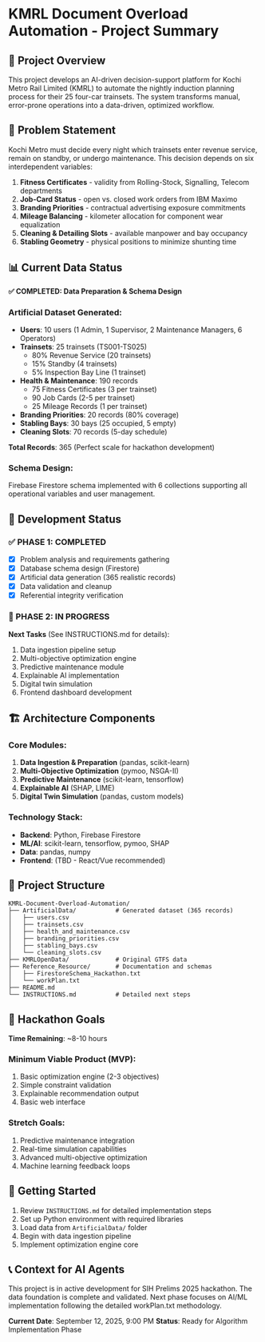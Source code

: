 # KMRL Document Overload Automation - Project Summary

## 🚆 Project Overview

This project develops an AI-driven decision-support platform for Kochi Metro Rail Limited (KMRL) to automate the nightly induction planning process for their 25 four-car trainsets. The system transforms manual, error-prone operations into a data-driven, optimized workflow.

## 🎯 Problem Statement

Kochi Metro must decide every night which trainsets enter revenue service, remain on standby, or undergo maintenance. This decision depends on six interdependent variables:

1. **Fitness Certificates** - validity from Rolling-Stock, Signalling, Telecom departments
2. **Job-Card Status** - open vs. closed work orders from IBM Maximo
3. **Branding Priorities** - contractual advertising exposure commitments
4. **Mileage Balancing** - kilometer allocation for component wear equalization
5. **Cleaning & Detailing Slots** - available manpower and bay occupancy
6. **Stabling Geometry** - physical positions to minimize shunting time

## 📊 Current Data Status

**✅ COMPLETED: Data Preparation & Schema Design**

### Artificial Dataset Generated:

- **Users**: 10 users (1 Admin, 1 Supervisor, 2 Maintenance Managers, 6 Operators)
- **Trainsets**: 25 trainsets (TS001-TS025)
  - 80% Revenue Service (20 trainsets)
  - 15% Standby (4 trainsets)
  - 5% Inspection Bay Line (1 trainset)
- **Health & Maintenance**: 190 records
  - 75 Fitness Certificates (3 per trainset)
  - 90 Job Cards (2-5 per trainset)
  - 25 Mileage Records (1 per trainset)
- **Branding Priorities**: 20 records (80% coverage)
- **Stabling Bays**: 30 bays (25 occupied, 5 empty)
- **Cleaning Slots**: 70 records (5-day schedule)

**Total Records**: 365 (Perfect scale for hackathon development)

### Schema Design:

Firebase Firestore schema implemented with 6 collections supporting all operational variables and user management.

## 🔄 Development Status

### ✅ PHASE 1: COMPLETED

- [x] Problem analysis and requirements gathering
- [x] Database schema design (Firestore)
- [x] Artificial data generation (365 realistic records)
- [x] Data validation and cleanup
- [x] Referential integrity verification

### 🔄 PHASE 2: IN PROGRESS

**Next Tasks** (See INSTRUCTIONS.md for details):

1. Data ingestion pipeline setup
2. Multi-objective optimization engine
3. Predictive maintenance module
4. Explainable AI implementation
5. Digital twin simulation
6. Frontend dashboard development

## 🏗️ Architecture Components

### Core Modules:

1. **Data Ingestion & Preparation** (pandas, scikit-learn)
2. **Multi-Objective Optimization** (pymoo, NSGA-II)
3. **Predictive Maintenance** (scikit-learn, tensorflow)
4. **Explainable AI** (SHAP, LIME)
5. **Digital Twin Simulation** (pandas, custom models)

### Technology Stack:

- **Backend**: Python, Firebase Firestore
- **ML/AI**: scikit-learn, tensorflow, pymoo, SHAP
- **Data**: pandas, numpy
- **Frontend**: (TBD - React/Vue recommended)

## 📁 Project Structure

```
KMRL-Document-Overload-Automation/
├── ArtificialData/           # Generated dataset (365 records)
│   ├── users.csv
│   ├── trainsets.csv
│   ├── health_and_maintenance.csv
│   ├── branding_priorities.csv
│   ├── stabling_bays.csv
│   └── cleaning_slots.csv
├── KMRLOpenData/             # Original GTFS data
├── Reference_Resource/       # Documentation and schemas
│   ├── FirestoreSchema_Hackathon.txt
│   └── workPlan.txt
├── README.md
└── INSTRUCTIONS.md           # Detailed next steps
```

## 🎯 Hackathon Goals

**Time Remaining**: ~8-10 hours

### Minimum Viable Product (MVP):

1. Basic optimization engine (2-3 objectives)
2. Simple constraint validation
3. Explainable recommendation output
4. Basic web interface

### Stretch Goals:

1. Predictive maintenance integration
2. Real-time simulation capabilities
3. Advanced multi-objective optimization
4. Machine learning feedback loops

## 🚀 Getting Started

1. Review `INSTRUCTIONS.md` for detailed implementation steps
2. Set up Python environment with required libraries
3. Load data from `ArtificialData/` folder
4. Begin with data ingestion pipeline
5. Implement optimization engine core

## 📞 Context for AI Agents

This project is in active development for SIH Prelims 2025 hackathon. The data foundation is complete and validated. Next phase focuses on AI/ML implementation following the detailed workPlan.txt methodology.

**Current Date**: September 12, 2025, 9:00 PM
**Status**: Ready for Algorithm Implementation Phase
